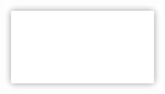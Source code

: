 ![image-20200725152535333](https://raw.githubusercontent.com/wojiaofengzhongzhuifeng/iamge-host-2/master/image-20200725152535333.png)
